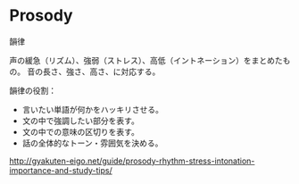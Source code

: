 # Prosody

韻律

声の緩急（リズム）、強弱（ストレス）、高低（イントネーション）をまとめたもの。
音の長さ、強さ、高さ、に対応する。

韻律の役割：

- 言いたい単語が何かをハッキリさせる。
- 文の中で強調したい部分を表す。
- 文の中での意味の区切りを表す。
- 話の全体的なトーン・雰囲気を決める。

http://gyakuten-eigo.net/guide/prosody-rhythm-stress-intonation-importance-and-study-tips/
